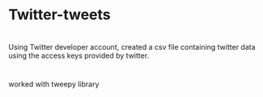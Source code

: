 # Twitter-tweets
#
Using Twitter developer account, created a csv file containing twitter data using the access keys provided by twitter.
#
worked with tweepy library
